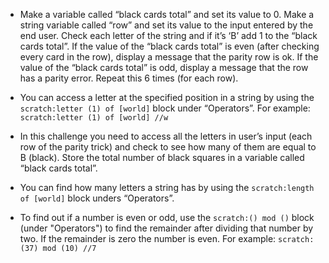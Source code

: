 -   Make a variable called “black cards total” and set its value to 0.
    Make a string variable called “row” and set its value to the input entered
    by the end user.
    Check each letter of the string and if it’s ‘B’ add 1 to the “black cards
    total”.
    If the value of the “black cards total” is even (after checking every card
    in the row), display a message that the parity row is ok.
    If the value of the “black cards total” is odd, display a message that
    the row has a parity error.
    Repeat this 6 times (for each row).

-   You can access a letter at the specified position in a string by using
    the `scratch:letter (1) of [world]` block under “Operators”.
    For example: `scratch:letter (1) of [world] //w`

-   In this challenge you need to access all the letters in user’s input
    (each row of the parity trick) and check to see how many of them
    are equal to B (black).
    Store the total number of black squares in a variable called “black
    cards total”.

-   You can find how many letters a string has by using the
    `scratch:length of [world]` block unders “Operators”.

-   To find out if a number is even or odd, use the `scratch:() mod ()` block
    (under "Operators") to find the remainder after dividing that number by
    two.
    If the remainder is zero the number is even.
    For example: `scratch:(37) mod (10) //7`
